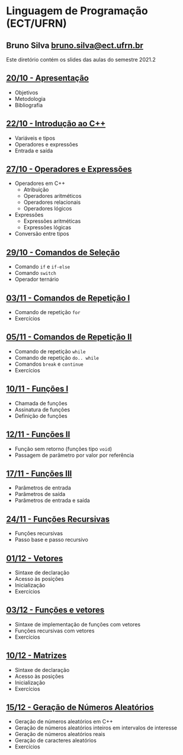 # Linguagem de Programação (ECT/UFRN)

## Bruno Silva <bruno.silva@ect.ufrn.br>

Este diretório contém os slides das aulas do semestre 2021.2

## [20/10 - Apresentação](./01-intro)
 - Objetivos
 - Metodologia
 - Bibliografia

## [22/10 - Introdução ao C++](./02-cpp)
 - Variáveis e tipos
 - Operadores e expressões
 - Entrada e saída

## [27/10 - Operadores e Expressões](./03-operadores_e_expressoes/)
 - Operadores em C++
   - Atribuição
   - Operadores aritméticos
   - Operadores relacionais
   - Operadores lógicos
- Expressões
   - Expressões aritméticas
   - Expressões lógicas
- Conversão entre tipos

## [29/10 - Comandos de Seleção](./04-comandos_selecao/)
- Comando `if` e `if-else`
- Comando `switch`
- Operador ternário

## [03/11 - Comandos de Repetição I](./05-comando_repeticao_for/)
- Comando de repetição `for`
- Exercícios

## [05/11 - Comandos de Repetição II](./06-comando_repeticao_while/)
- Comando de repetição `while`
- Comando de repetição `do.. while`
- Comandos `break` e `continue`
- Exercícios

## [10/11 - Funções I](./07-funcoes1/)
- Chamada de funções
- Assinatura de funções
- Definição de funções

## [12/11 - Funções II](./08-funcoes2/)
- Função sem retorno (funções tipo `void`)
- Passagem de parâmetro por valor por referência

## [17/11 - Funções III](./09-funcoes3/)
- Parâmetros de entrada
- Parâmetros de saída
- Parâmetros de entrada e saída

## [24/11 - Funções Recursivas](./10-funcoes_rec/)
- Funções recursivas
- Passo base e passo recursivo

## [01/12 - Vetores](./11-vetores/)
- Sintaxe de declaração
- Acesso às posições
- Inicialização
- Exercícios

## [03/12 - Funções e vetores](./12-funcoes_e_vetores/)
- Sintaxe de implementação de funções com vetores
- Funções recursivas com vetores
- Exercícios

## [10/12 - Matrizes](./13-matrizes/)
- Sintaxe de declaração
- Acesso às posições
- Inicialização
- Exercícios

## [15/12 - Geração de Números Aleatórios](./14-numeros_aleatorios/)
- Geração de números aleatórios em C++
- Geração de números aleatórios inteiros em intervalos de interesse
- Geração de números aleatórios reais
- Geração de caracteres aleatórios
- Exercícios
